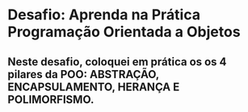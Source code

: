 # Desafio: Aprenda na Prática Programação Orientada a Objetos

## Neste desafio, coloquei em prática os os 4 pilares da POO: ABSTRAÇÃO, ENCAPSULAMENTO, HERANÇA E POLIMORFISMO.
